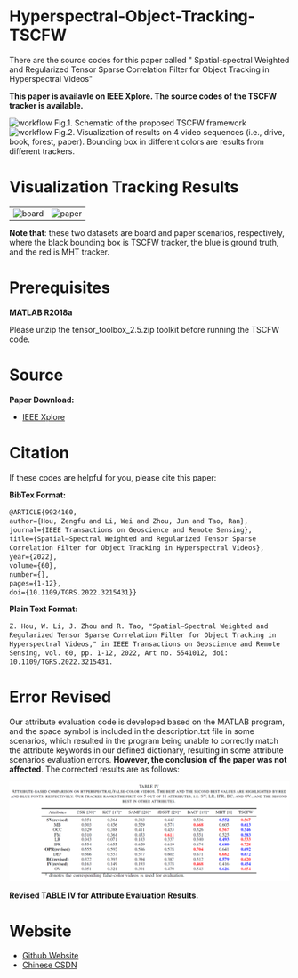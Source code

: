 # Hyperspectral-Object-Tracking-TSCFW
There are the source codes for this paper called " Spatial-spectral Weighted and Regularized Tensor Sparse Correlation Filter for Object Tracking in Hyperspectral Videos"

**This paper is availavle on IEEE Xplore. The source codes of the TSCFW tracker is available.**


<img src="flowchart_TSCFW.png" alt="workflow">
Fig.1. Schematic of the proposed TSCFW framework



<img src="tracking_results.png" alt="workflow" width="750px" height="600px">
Fig.2. Visualization of results on 4 video sequences (i.e., drive, book, forest, paper). Bounding box in different colors are results from different trackers.



# Visualization Tracking Results

<table><tr>
  <td><img src="board.gif" alt="board" width="400px" height="200px"></td>
  <td><img src="paper.gif" alt="paper" width="400px" height="200px"></td>
</tr></table>

**Note that**: these two datasets are board and paper scenarios, respectively, where the black bounding box is TSCFW tracker, the blue is ground truth, and the red is MHT tracker. 

# Prerequisites
**MATLAB R2018a**

Please unzip the tensor_toolbox_2.5.zip toolkit before running the TSCFW code.


# Source
**Paper Download:**<br />
- [IEEE Xplore](https://ieeexplore.ieee.org/document/9924160)


# Citation

If these codes are helpful for you, please cite this paper:

**BibTex Format:**<br />

```
@ARTICLE{9924160,  
author={Hou, Zengfu and Li, Wei and Zhou, Jun and Tao, Ran},  
journal={IEEE Transactions on Geoscience and Remote Sensing},   
title={Spatial–Spectral Weighted and Regularized Tensor Sparse Correlation Filter for Object Tracking in Hyperspectral Videos},   
year={2022},  
volume={60},  
number={},  
pages={1-12},  
doi={10.1109/TGRS.2022.3215431}}
```


**Plain Text Format:**<br />

```
Z. Hou, W. Li, J. Zhou and R. Tao, "Spatial–Spectral Weighted and Regularized Tensor Sparse Correlation Filter for Object Tracking in Hyperspectral Videos," in IEEE Transactions on Geoscience and Remote Sensing, vol. 60, pp. 1-12, 2022, Art no. 5541012, doi: 10.1109/TGRS.2022.3215431.
```




# Error Revised
Our attribute evaluation code is developed based on the MATLAB program, and the space symbol is included in the description.txt file in some scenarios, which resulted in the program being unable to correctly match the attribute keywords in our defined dictionary, resulting in some attribute scenarios evaluation errors. **However, the conclusion of the paper was not affected**. The corrected results are as follows:

<img src="Revised_Attribute_Evaluation_Results.png" alt="revised">

**Revised TABLE IV for Attribute Evaluation Results.**


# Website
- [Github Website](https://zephyrhours.github.io/)
- [Chinese CSDN](https://blog.csdn.net/NBDwo)
